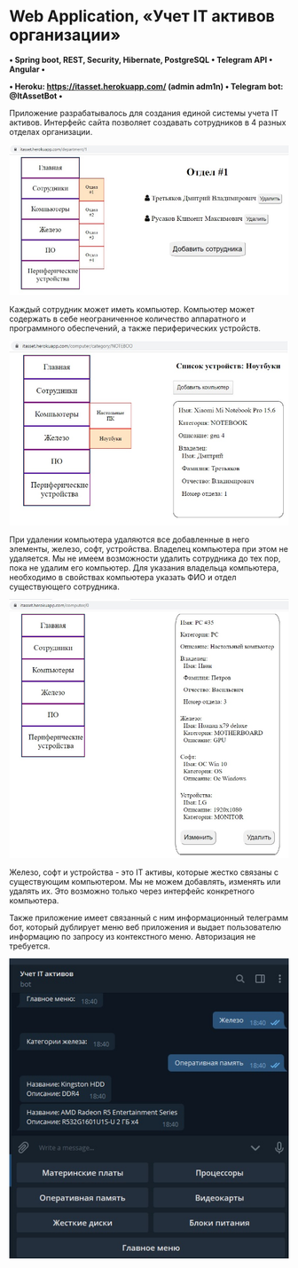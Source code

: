 # Web Application, «Учет IT активов организации»
 
**• Spring boot, REST, Security, Hibernate, PostgreSQL • Telegram API • Angular •**

**• Heroku: https://itasset.herokuapp.com/ (admin adm1n) • Telegram bot: @ItAssetBot •**

Приложение разрабатывалось для создания единой системы учета IT активов.
Интерфейс сайта позволяет создавать сотрудников в 4 разных отделах организации.

![Image alt](https://github.com/Uniges/itassets/blob/master/src/main/resources/static/img/1.jpg)

Каждый сотрудник может иметь компьютер. Компьютер может содержать в себе
неограниченное количество аппаратного и программного обеспечений, а также периферических устройств.

![Image alt](https://github.com/Uniges/itassets/blob/master/src/main/resources/static/img/2.jpg)

При удалении компьютера удаляются все добавленные в него элементы, железо, софт, устройства.
Владелец компьютера при этом не удаляется.
Мы не имеем возможности удалить сотрудника до тех пор, пока не удалим его компьютер.
Для указания владельца компьютера, необходимо в свойствах компьютера указать ФИО и отдел существующего сотрудника.

![Image alt](https://github.com/Uniges/itassets/blob/master/src/main/resources/static/img/3.jpg)

Железо, софт и устройства - это IT активы, которые жестко связаны с существующим компьютером.
Мы не можем добавлять, изменять или удалять их. Это возможно только через интерфейс конкретного компьютера.

Также приложение имеет связанный с ним информационный телеграмм бот, который дублирует меню веб приложения
и выдает пользователю информацию по запросу из контекстного меню. Авторизация не требуется.

![Image alt](https://github.com/Uniges/itassets/blob/master/src/main/resources/static/img/4.jpg)